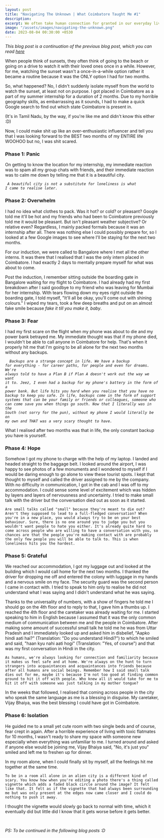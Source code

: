 ```yaml
---
layout: post
title: "Navigating The Unknown | What Coimbatore Taught Me #1"
description: 
excerpt: We often take human connection for granted in our everyday lives. I did too until I realised how essential it really is. This is not a story about living alone. This is a story about realising that sometimes you have no choice but to go through life alone.
image: "/assets/images/navigating-the-unknown.png"
date: 2023-08-04 00:30:00 +0530
---
```


<i> This blog post is a continuation of the previous blog post, which you can read <a href="https://arushikothari.com/chasing-sunsets/"> here </a> </i>

When people think of sunsets, they often think of going to the beach or going on a drive to watch it with their loved ones once in a while. However, for me, watching the sunset wasn't a once-in-a-while option rather it became a routine because it was the ONLY option I had for two months. 

So, what happened? No, I didn't suddenly isolate myself from the world to watch the sunset, at least not on purpose. I got placed in Coimbatore as a part of my summer internship for a duration of 2 months. Due to my horrible geography skills, as embarrassing as it sounds, I had to make a quick Google search to find out which state Coimbatore is present in. 

(It's in Tamil Nadu, by the way, if you're like me and didn't know this either :D)

Now, I could make shit up like an over-enthusiastic influencer and tell you that I was looking forward to the BEST two months of my ENTIRE life WOOHOO but no, I was shit scared. 

<h3> <b> Phase 1: Panic </b> </h3>
On getting to know the location for my internship, my immediate reaction was to spam all my group chats with friends, and their immediate reaction was to calm me down by telling me that it is a beautiful city. 

<i><code> A beautiful city is not a substitute for loneliness is what I came to realise later. </code></i>

<h3> <b> Phase 2: Overwhelm </b> </h3>
I had no idea what clothes to pack. Was it hot? or cold? or pleasant? Google told me it'll be hot and my friends who had been to Coimbatore previously told me it would be pleasant. But isn't pleasant weather subjective? Or relative even? Regardless, I mainly packed formals because it was an internship after all. There was nothing else I could possibly prepare for, so I looked at a few Google images to see where I'll be staying for the next two months.

For our induction, we were called to Bangalore where I met all the other interns. It was there that I realised that I was the only intern placed in Coimbatore. I had exactly 2 days to mentally prepare myself for what was about to come.

Post the induction, I remember sitting outside the boarding gate in Bangalore waiting for my flight to Coimbatore. I had already had my first breakdown after I said goodbye to my friend who was leaving for Mumbai for her internship. With tears flowing down my eyes right outside the boarding gate, I told myself, "It'll all be okay, you'll come out with shining colours." I wiped my tears, took a few deep breaths and put on an almost fake smile because _fake it till you make it, baby_.

<h3> <b> Phase 3: Fear </b> </h3>
I had my first scare on the flight when my phone was about to die and my power bank betrayed me. My immediate thought was that if my phone died, I wouldn't be able to call anyone in Coimbatore for help. That's when it properly hit me that I'm going to be all alone for the next two months without any backups. 

<code> <i> Backups are a strange concept in life. We have a backup for everything - for career paths, for people and even for dreams. We're always told to have a Plan B if Plan A doesn't work out the way we want it to. Jeez, I even had a backup for my phone's battery in the form of a power bank. But life hits you hard when you realise that you have no backup to keep you safe. In life, backups come in the form of support systems that can be your family or friends or colleagues, someone who can come save you when things go south. Now that I literally was in the South (not sorry for the pun), without my phone I would literally be on my own and THAT was a very scary thought to have. </i></code>

What I realised after two months was that in life, the only constant backup you have is yourself.

<h3> <b> Phase 4: Hope </b> </h3>
Somehow I got my phone to charge with the help of my laptop. I landed and headed straight to the baggage belt. I looked around the airport, I was happy to see photos of a few monuments and I wondered to myself if I would be daring enough to go alone to view these tourist spots. I kept that thought to myself and called the driver assigned to me by the company. With no difficulty in communication, I got in the cab and I was off to my accommodation. I could sense some level of excitement which was hidden by layers and layers of nervousness and uncertainty. I tried to make small talk with the driver but the conversation died out as soon as it started. 

```Are small talks called "small" because they're meant to die out? Aren't they supposed to lead to a full-fledged conversation? When you're in a new place, you would always try to be on your best behaviour. Sure, there is no one around you to judge you but you wouldn't want people to hate you either. It's already quite hard to come across people who are willing to have a conversation with you, so chances are that the people you're making contact with are probably the only few people you will be able to talk to. This is when loneliness hits you the hardest.```

<h3> <b> Phase 5: Grateful </b> </h3>
We reached our accommodation, I got my luggage out and looked at the building which I would call home for the next two months. I thanked the driver for dropping me off and entered the colony with luggage in my hands and a nervous smile on my face. The security guard was the second person I came in contact with. I tried to speak to him only to realise he did not understand what I was saying and I didn't understand what he was saying. 

Thanks to the universality of numbers, with a show of fingers he told me I should go on the 4th floor and to reply to that, I gave him a thumbs up. I reached the 4th floor and the caretaker was already waiting for me. I started speaking to him in English because I assumed that it was the only common medium of communication between me and the people in Coimbatore. After making some amount of successful small talk he told me he was from Uttar Pradesh and I immediately looked up and asked him in disbelief, "Aapko hindi aati hai?" (Translation: "Do you understand Hindi?") to which he smiled and said, "haan kyu nahi aati hogi" (Translation: "Yes, of course") and that was my first conversation in Hindi in the city. 

```As humans, we're always looking for connection and familiarity because it makes us feel safe and at home. We're always on the hunt to turn strangers into acquaintances and acquaintances into friends because after all humans are social beings. Remember how I said small talk dies out for me, maybe it's because I'm not too good at finding common ground to hit it off with people. Who knew all it would take for me to hit it off with someone was just talking in my mother tongue?```

In the weeks that followed, I realised that coming across people in the city who speak the same language as me is a blessing in disguise. My caretaker, Vijay Bhaiya, was the best blessing I could have got in Coimbatore.

<h3> <b> Phase 6: Isolation </b> </h3>
He guided me to a small yet cute room with two single beds and of course, fear crept in again. After a horrible experience of living with toxic flatmates for 10 months, I wasn't ready to share my space with someone new especially when everything was unfamiliar to me. I turned around and asked if anyone else would be joining me, Vijay Bhaiya said, "No, it's just you" smiled and left me to freshen up for dinner. 

In my room alone, when I could finally sit by myself, all the feelings hit me together at the same time.

```To be in a room all alone in an alien city is a different kind of scary. You know how when you're editing a photo there's a thing called vignette which adds a faded black circle around the image? It felt like that. It felt as if the vignette that had always been surrounding me but was only present at the edges now came closer and I could do nothing to push it away.```

I thought the vignette would slowly go back to normal with time, which it eventually did but little did I know that it gets worse before it gets better.

<br>

_PS: To be continued in the following blog posts :D_


